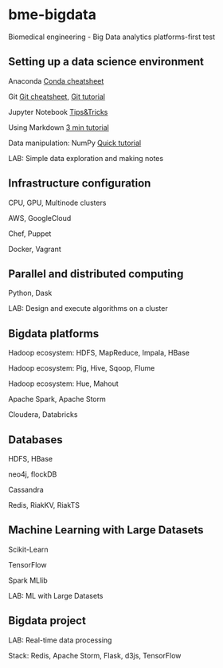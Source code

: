 # bme-bigdata
Biomedical engineering - Big Data analytics platforms-first test

## Setting up a data science environment

Anaconda [Conda cheatsheet](https://conda.io/docs/_downloads/conda-cheatsheet.pdf)

Git [Git cheatsheet](https://services.github.com/on-demand/downloads/github-git-cheat-sheet/), [Git tutorial](https://guides.github.com/activities/hello-world/)

Jupyter Notebook [Tips&Tricks](https://www.dataquest.io/blog/jupyter-notebook-tips-tricks-shortcuts/)

Using Markdown [3 min tutorial](https://guides.github.com/features/mastering-markdown)

Data manipulation: NumPy [Quick tutorial](https://docs.scipy.org/doc/numpy-dev/user/quickstart.html)

LAB: Simple data exploration and making notes


## Infrastructure configuration

CPU, GPU, Multinode clusters

AWS, GoogleCloud

Chef, Puppet

Docker, Vagrant


## Parallel and distributed computing

Python, Dask

LAB: Design and execute algorithms on a cluster


## Bigdata platforms

Hadoop ecosystem: HDFS, MapReduce, Impala, HBase

Hadoop ecosystem: Pig, Hive, Sqoop, Flume

Hadoop ecosystem: Hue, Mahout

Apache Spark, Apache Storm

Cloudera, Databricks



## Databases

HDFS, HBase

neo4j, flockDB

Cassandra

Redis, RiakKV, RiakTS


## Machine Learning with Large Datasets

Scikit-Learn

TensorFlow

Spark MLlib

LAB: ML with Large Datasets


## Bigdata project

LAB: Real-time data processing

Stack: Redis, Apache Storm, Flask, d3js, TensorFlow
